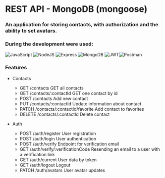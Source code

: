 # REST API - MongoDB (mongoose)

### An application for storing contacts, with authorization and the ability to set avatars.
### During the development were used:

![JavaScript](https://img.shields.io/badge/JavaScript-F7DF1E?style=for-the-badge&logo=javascript&logoColor=black) ![NodeJS](https://img.shields.io/badge/Node.js-43853D?style=for-the-badge&logo=node.js&logoColor=white) ![Express](https://img.shields.io/badge/Express.js-404D59?style=for-the-badge) ![MongoDB](https://img.shields.io/badge/MongoDB-4EA94B?style=for-the-badge&logo=mongodb&logoColor=white) ![JWT](https://img.shields.io/badge/JWT-000000?style=for-the-badge&logo=JSON%20web%20tokens&logoColor=white)![Postman](https://img.shields.io/badge/Postman-FF6C37?style=for-the-badge&logo=Postman&logoColor=white)


### Features


- Contacts

    -  GET   /contacts     GET all contacts
    -  GET  /contacts/:contactId     GET one contact by id
    -  POST  /contacts     Add new contact
    -  PUT  /contacts/:contactId     Update information about contact
    -  PATCH  /contacts/:contactId/favorite     Add contact to favorites
    -  DELETE  /contacts/:contactId    Delete contact

- Auth

    -  POST  /auth/register      User registration
    -  POST  /auth/login      User authentication 
    -  POST  /auth/verify     Endpoint for verification email
    -  GET  /auth/verify/:verificationCode     Resending an email to a user with a verification link
    -  GET  /auth/current     User data by token
    -  GET  /auth/logout     Logout
    -  PATCH  /auth/avatars    User avatar updates
